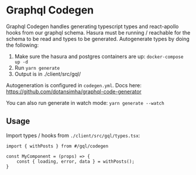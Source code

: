 # Graphql Codegen

Graphql Codegen handles generating typescript types and react-apollo hooks from our graphql schema. Hasura must be running / reachable for the schema to be read and types to be generated. Autogenerate types by doing the following:

1. Make sure the hasura and postgres containers are up: `docker-compose up -d`
2. Run `yarn generate`
3. Output is in ./client/src/gql/

Autogeneration is configured in `codegen.yml`. Docs here: https://github.com/dotansimha/graphql-code-generator

You can also run generate in watch mode: `yarn generate --watch`

## Usage

Import types / hooks from `./client/src/gql/types.tsx`:

```
import { withPosts } from #/gql/codegen

const MyComponent = (props) => {
    const { loading, error, data } = withPosts();
}

```
